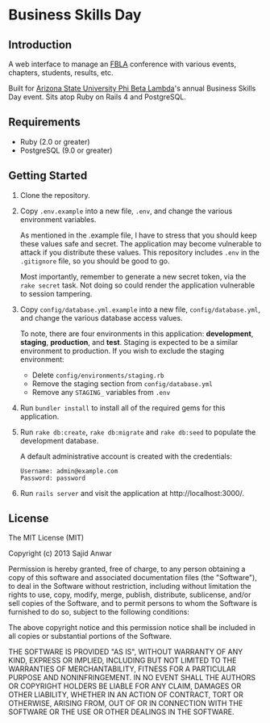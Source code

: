 Business Skills Day
===================

Introduction
------------

A web interface to manage an [FBLA][1] conference with various events, chapters, students, results, etc.

Built for [Arizona State University Phi Beta Lambda][2]'s annual Business Skills Day event.
Sits atop Ruby on Rails 4 and PostgreSQL.

[1]: http://fbla-pbl.org/ "Future Business Leaders of America"
[2]: http://asupbl.org/

Requirements
------------

* Ruby (2.0 or greater)
* PostgreSQL (9.0 or greater)


Getting Started
---------------

1.  Clone the repository.

2.  Copy `.env.example` into a new file, `.env`, and change the various environment variables.

    As mentioned in the .example file, I have to stress that you should keep these values safe
    and secret. The application may become vulnerable to attack if you distribute these values.
    This repository includes `.env` in the `.gitignore` file, so you should be good to go.

    Most importantly, remember to generate a new secret token, via the `rake secret` task. Not
    doing so could render the application vulnerable to session tampering.

3.  Copy `config/database.yml.example` into a new file, `config/database.yml`, and change the
    various database access values.

    To note, there are four environments in this application: __development__, __staging__, __production__,
    and __test__. Staging is expected to be a similar environment to production. If you wish to
    exclude the staging environment:

    *   Delete `config/environments/staging.rb`
    *   Remove the staging section from `config/database.yml`
    *   Remove any `STAGING_` variables from `.env`

4.  Run `bundler install` to install all of the required gems for this application.

5.  Run `rake db:create`, `rake db:migrate` and `rake db:seed` to populate the development database.

    A default administrative account is created with the credentials:

        Username: admin@example.com
        Password: password

6.  Run `rails server` and visit the application at http://localhost:3000/.

License
-------

The MIT License (MIT)

Copyright (c) 2013 Sajid Anwar

Permission is hereby granted, free of charge, to any person obtaining a copy of
this software and associated documentation files (the "Software"), to deal in
the Software without restriction, including without limitation the rights to
use, copy, modify, merge, publish, distribute, sublicense, and/or sell copies of
the Software, and to permit persons to whom the Software is furnished to do so,
subject to the following conditions:

The above copyright notice and this permission notice shall be included in all
copies or substantial portions of the Software.

THE SOFTWARE IS PROVIDED "AS IS", WITHOUT WARRANTY OF ANY KIND, EXPRESS OR
IMPLIED, INCLUDING BUT NOT LIMITED TO THE WARRANTIES OF MERCHANTABILITY, FITNESS
FOR A PARTICULAR PURPOSE AND NONINFRINGEMENT. IN NO EVENT SHALL THE AUTHORS OR
COPYRIGHT HOLDERS BE LIABLE FOR ANY CLAIM, DAMAGES OR OTHER LIABILITY, WHETHER
IN AN ACTION OF CONTRACT, TORT OR OTHERWISE, ARISING FROM, OUT OF OR IN
CONNECTION WITH THE SOFTWARE OR THE USE OR OTHER DEALINGS IN THE SOFTWARE.



